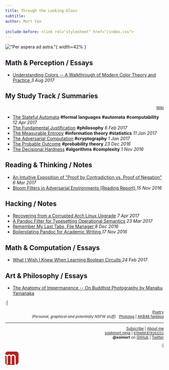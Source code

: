 ```yaml
---
title: Through the Looking-Glass
subtitle:
author: Mort Yao

include-before: <link rel="stylesheet" href="/index.css">
---
```


![*"Per aspera ad astra."*
](https://i0.wp.com/dl.dropboxusercontent.com/s/my1g2j39ii26yph/header-170418.jpg){ width=42% }



## Math & Perception **/ Essays**

* [Understanding Colors -- A Walkthrough of Modern Color Theory and Practice
](https://blog.soimort.org/cv/colors/)
*3 Aug 2017*

## My Study Track **/ Summaries**

<div style="text-align:right"><small>

[<i class="fa fa-edit" aria-hidden="true"></i>Wiki](https://wiki.soimort.org/)

</small></div>

* [The Stateful Automata](/mst/6/)
**#formal languages** **#automata** **#computability**
*12 Apr 2017*
* [The Fundamental Justification](/mst/5/)
**#philosophy**
*6 Feb 2017*
* [The Measurable Entropy](/mst/4/)
**#information theory** **#statistics**
*11 Jan 2017*
* [The Adversarial Computation](/mst/3/)
**#cryptography**
*1 Jan 2017*
* [The Probable Outcome](/mst/2/)
**#probability theory**
*23 Dec 2016*
* [The Decisional Hardness](/mst/1/)
**#algorithms** **#complexity**
*1 Nov 2016*

## Reading & Thinking **/ Notes**

* [An Intuitive Exposition of "Proof by Contradiction vs. Proof of Negation"
](/notes/170306/)
*6 Mar 2017*
* [Bloom Filters in Adversarial Environments (Reading Report)
](/reports/bloom-filters-in-adversarial-environments/)
*15 Nov 2016*

## Hacking **/ Notes**

* [Recovering from a Corrupted Arch Linux Upgrade](/notes/170407/)
*7 Apr 2017*
* [A Pandoc Filter for Typesetting Operational Semantics](/notes/170323/)
*23 Mar 2017*
* [Remember My Last Tabs, File Manager
](/notes/161208/)
*8 Dec 2016*
* [Boilerplating Pandoc for Academic Writing
](/notes/161117/)
*17 Nov 2016*

## Math & Computation **/ Essays**

* [What I Wish I Knew When Learning Boolean Circuits
](https://blog.soimort.org/comp/c/boolean-circuit/)
*24 Feb 2017*

## Art & Philosophy **/ Essays**

* [The Anatomy of Impermanence -- On Buddhist Photography by Manabu Yamanaka
](https://blog.soimort.org/art/manabu-yamanaka/)



:|

<div style="text-align:right">
<small>

[<i class="fa fa-tumblr-square" aria-hidden="true"></i>
Poetry](http://poetry.soimort.org/)
\
*(Personal, graphical and potentially NSFW stuff)* &nbsp;
[<i class="fa fa-tumblr-square" aria-hidden="true"></i>
Photolog](http://log.soimort.org/)
| [<i class="fa fa-tumblr-square" aria-hidden="true"></i>
AKB48 fanblog](http://microblog.soimort.org/)

***

[<i class="fa fa-rss" aria-hidden="true"></i>
Subscribe](https://www.soimort.org/feed.atom)
| [<i class="fa fa-user" aria-hidden="true"></i>
About me](/about)
\
<i class="fa fa-envelope" aria-hidden="true"></i>
soi@mort.ninja
| [<i class="fa fa-key" aria-hidden="true"></i>
`07DA00CB78203251`](https://keybase.io/soimort/key.asc)
\
**\@soimort** on
<a href="https://github.com/soimort" rel="nofollow">
<i class="fa fa-github" aria-hidden="true"></i> GitHub</a>
| <a href="https://twitter.com/soimort" rel="nofollow">
<i class="fa fa-twitter" aria-hidden="true"></i> Twitter</a>

:|

</small>
</div>

<aside id="soimort-links">
<a title="Feed" href="https://www.soimort.org/feed.atom">
<i class="fa fa-rss-square" aria-hidden="true"></i></a>
<a title="GitHub" href="https://github.com/soimort" rel="nofollow">
<i class="fa fa-github-square" aria-hidden="true"></i></a>
<a title="About me" href="/about" id="soimort">
<img src="/favicon.png" width="42px"></a>
<a title="Twitter" href="https://twitter.com/soimort" rel="nofollow">
<i class="fa fa-twitter-square" aria-hidden="true"></i></a>
<a title="Email" href="#" onclick="window.open(atob('bWFpbHRvOg==') +
'soi' + atob('QA==') + 'mort.ninja')">
<i class="fa fa-envelope-square" aria-hidden="true"></i></a>
</aside>
